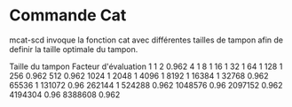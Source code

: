 # Commande Cat

mcat-scd invoque la fonction cat avec différentes tailles de tampon afin de definir la taille optimale du tampon.

Taille du tampon 		Facteur d'évaluation
1						1
2 						0.962
4 						1
8 						1
16 						1
32 						1
64 						1
128 					1
256 					0.962
512						0.962
1024					1
2048					1
4096					1
8192					1
16384					1
32768					0.962
65536					1
131072					0.96
262144					1
524288					0.962
1048576					0.96
2097152					0.962
4194304					0.96
8388608					0.962

